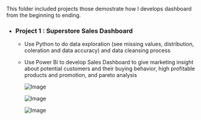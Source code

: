 
This folder included projects those demostrate how I develops dashboard from the beginning to ending.

- ### Project 1 : Superstore Sales Dashboard
    - Use Python to do data exploration (see missing values, distribution, coleration and data accuracy) and data cleansing process
    - Use Power Bi to develop Sales Dashboard to give marketing insight about potential customers and their buying behavior, high profitable products and promotion, and pareto analysis
      
      ![Image](https://github.com/user-attachments/assets/fb00e5f8-42bb-4401-8ad0-a2c111369c1b)

      ![Image](https://github.com/user-attachments/assets/ed9d605b-3d8f-4aa9-a4c0-b7ef38b91307)

      ![Image](https://github.com/user-attachments/assets/8084451a-7561-4f3f-9518-0b5dd03c8a48)
